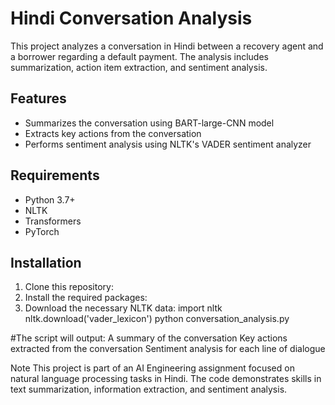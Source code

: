 # Hindi Conversation Analysis

This project analyzes a conversation in Hindi between a recovery agent and a borrower regarding a default payment. The analysis includes summarization, action item extraction, and sentiment analysis.

## Features

- Summarizes the conversation using BART-large-CNN model
- Extracts key actions from the conversation
- Performs sentiment analysis using NLTK's VADER sentiment analyzer

## Requirements

- Python 3.7+
- NLTK
- Transformers
- PyTorch

## Installation

1. Clone this repository:
2. Install the required packages:
3. Download the necessary NLTK data:
import nltk
nltk.download('vader_lexicon')
python conversation_analysis.py

#The script will output:
A summary of the conversation
Key actions extracted from the conversation
Sentiment analysis for each line of dialogue

Note
This project is part of an AI Engineering assignment focused on natural language processing tasks in Hindi. The code demonstrates skills in text summarization, information extraction, and sentiment analysis.
